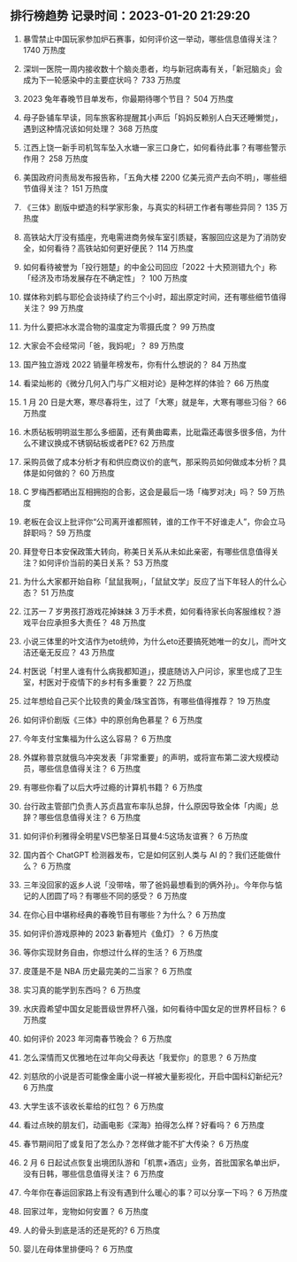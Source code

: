 
## 排行榜趋势 记录时间：2023-01-20 21:29:20
  
  1. 暴雪禁止中国玩家参加炉石赛事，如何评价这一举动，哪些信息值得关注？ 1740 万热度
    
  2. 深圳一医院一周内接收数十个脑炎患者，均与新冠病毒有关，「新冠脑炎」会成为下一轮感染中的主要症状吗？ 733 万热度
    
  3. 2023 兔年春晚节目单发布，你最期待哪个节目？ 504 万热度
    
  4. 母子卧铺车早读，同车旅客称提醒其小声后「妈妈反赖别人白天还睡懒觉」，遇到这种情况该如何处理？ 368 万热度
    
  5. 江西上饶一新手司机驾车坠入水塘一家三口身亡，如何看待此事？有哪些警示作用？ 258 万热度
    
  6. 美国政府问责局发布报告称，「五角大楼 2200 亿美元资产去向不明」，哪些细节值得关注？ 151 万热度
    
  7. 《三体》剧版中塑造的科学家形象，与真实的科研工作者有哪些异同？ 135 万热度
    
  8. 高铁站大厅没有插座，充电需进商务候车室引质疑，客服回应这是为了消防安全，如何看待？高铁站如何更好便民？ 114 万热度
    
  9. 如何看待被誉为「投行翘楚」的中金公司回应「2022 十大预测错九个」称「经济及市场发展存在不确定性」？ 100 万热度
    
  10. 媒体称刘鹤与耶伦会谈持续了约三个小时，超出原定时间，还有哪些细节值得关注？ 99 万热度
    
  11. 为什么要把冰水混合物的温度定为零摄氏度？ 99 万热度
    
  12. 大家会不会经常问「爸，我妈呢」？ 89 万热度
    
  13. 国产独立游戏 2022 销量年榜发布，你有什么想说的？ 84 万热度
    
  14. 看梁灿彬的《微分几何入门与广义相对论》是种怎样的体验？ 66 万热度
    
  15. 1 月 20 日是大寒，寒尽春将生，过了「大寒」就是年，大寒有哪些习俗？ 66 万热度
    
  16. 木质砧板明明滋生那么多细菌，还有黄曲霉素，比砒霜还毒很多很多倍，为什么不建议换成不锈钢砧板或者PE? 62 万热度
    
  17. 采购员做了成本分析才有和供应商议价的底气，那采购员如何做成本分析？具体是如何做的？ 60 万热度
    
  18. C 罗梅西都晒出互相拥抱的合影，这会是最后一场「梅罗对决」吗？ 59 万热度
    
  19. 老板在会议上批评你“公司离开谁都照转，谁的工作干不好谁走人”，你会立马辞职吗？ 59 万热度
    
  20. 拜登夸日本安保政策大转向，称美日关系从未如此亲密，有哪些信息值得关注？如何评价当前的美日关系？ 53 万热度
    
  21. 为什么大家都开始自称「鼠鼠我啊」，「鼠鼠文学」反应了当下年轻人的什么心态？ 51 万热度
    
  22. 江苏一 7 岁男孩打游戏花掉妹妹 3 万手术费，如何看待家长向客服维权？游戏平台应承担多大责任？ 48 万热度
    
  23. 小说三体里的叶文洁作为eto统帅，为什么eto还要搞死她唯一的女儿，而叶文洁还毫无反应？ 43 万热度
    
  24. 村医说「村里人谁有什么病我都知道」，摸底随访入户问诊，家里也成了卫生室，村医对于疫情下的乡村有多重要？ 22 万热度
    
  25. 过年想给自己买个比较贵的黄金/珠宝首饰，有哪些值得推荐？ 19 万热度
    
  26. 如何评价剧版《三体》中的原创角色慕星？ 6 万热度
    
  27. 今年支付宝集福为什么这么容易？ 6 万热度
    
  28. 外媒称普京就俄乌冲突发表「非常重要」的声明，或将宣布第二波大规模动员，哪些信息值得关注？ 6 万热度
    
  29. 有哪些你看了以后大呼过瘾的计算机书籍？ 6 万热度
    
  30. 台行政主管部门负责人苏贞昌宣布率队总辞，什么原因导致全体「内阁」总辞？哪些信息值得关注？ 6 万热度
    
  31. 如何评价利雅得全明星VS巴黎圣日耳曼4:5这场友谊赛？ 6 万热度
    
  32. 国内首个 ChatGPT 检测器发布，它是如何区别人类与 AI 的？我们还能做什么？ 6 万热度
    
  33. 三年没回家的返乡人说「没带啥，带了爸妈最想看到的俩外孙」。今年你与惦记的人团圆了吗？有哪些不同的感受？ 6 万热度
    
  34. 在你心目中堪称经典的春晚节目有哪些？为什么？ 6 万热度
    
  35. 如何评价游戏原神的 2023 新春短片《鱼灯》？ 6 万热度
    
  36. 等你实现财务自由，你想过什么样的生活？ 6 万热度
    
  37. 皮蓬是不是 NBA 历史最完美的二当家？ 6 万热度
    
  38. 实习真的能学到东西吗？ 6 万热度
    
  39. 水庆霞希望中国女足能晋级世界杯八强，如何看待中国女足的世界杯目标？ 6 万热度
    
  40. 如何评价 2023 年河南春节晚会？ 6 万热度
    
  41. 怎么深情而又优雅地在过年向父母表达「我爱你」的意思？ 6 万热度
    
  42. 刘慈欣的小说是否可能像金庸小说一样被大量影视化，开启中国科幻新纪元? 6 万热度
    
  43. 大学生该不该收长辈给的红包？ 6 万热度
    
  44. 看过点映的朋友们，动画电影《深海》拍得怎么样？好看吗？ 6 万热度
    
  45. 春节期间阳了或复阳了怎么办？怎样做才能不扩大传染？ 6 万热度
    
  46. 2 月 6 日起试点恢复出境团队游和「机票+酒店」业务，首批国家名单出炉，没有日韩，哪些信息值得关注？ 6 万热度
    
  47. 今年你在春运回家路上有没有遇到什么暖心的事？可以分享一下吗？ 6 万热度
    
  48. 回家过年，宠物如何安置？ 6 万热度
    
  49. 人的骨头到底是活的还是死的? 6 万热度
    
  50. 婴儿在母体里排便吗？ 6 万热度
    